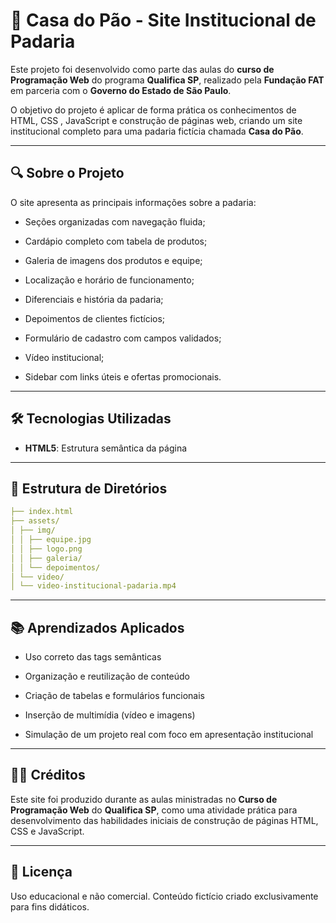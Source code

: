 # 🍞 Casa do Pão - Site Institucional de Padaria

Este projeto foi desenvolvido como parte das aulas do **curso de Programação Web** do programa **Qualifica SP**, realizado pela **Fundação FAT** em parceria com o **Governo do Estado de São Paulo**.

O objetivo do projeto é aplicar de forma prática os conhecimentos de HTML, CSS , JavaScript e construção de páginas web, criando um site institucional completo para uma padaria fictícia chamada **Casa do Pão**.

---

## 🔍 Sobre o Projeto

O site apresenta as principais informações sobre a padaria:

- Seções organizadas com navegação fluida;
  
- Cardápio completo com tabela de produtos;
  
- Galeria de imagens dos produtos e equipe;
  
- Localização e horário de funcionamento;
  
- Diferenciais e história da padaria;
  
- Depoimentos de clientes fictícios;
  
- Formulário de cadastro com campos validados;
  
- Vídeo institucional;
  
- Sidebar com links úteis e ofertas promocionais.
  

---

## 🛠️ Tecnologias Utilizadas

- **HTML5**: Estrutura semântica da página

---

## 📁 Estrutura de Diretórios

```yaml
├── index.html
├── assets/
│ ├── img/
│ │ ├── equipe.jpg
│ │ ├── logo.png
│ │ ├── galeria/
│ │ └── depoimentos/
│ └── video/
│ └── video-institucional-padaria.mp4
```

---

## 📚 Aprendizados Aplicados

- Uso correto das tags semânticas
  
- Organização e reutilização de conteúdo
  
- Criação de tabelas e formulários funcionais
  
- Inserção de multimídia (vídeo e imagens)
  
- Simulação de um projeto real com foco em apresentação institucional
  

---

## 👨‍🏫 Créditos

Este site foi produzido durante as aulas ministradas no **Curso de Programação Web** do **Qualifica SP**, como uma atividade prática para desenvolvimento das habilidades iniciais de construção de páginas HTML, CSS e JavaScript.

---

## 📝 Licença

Uso educacional e não comercial. Conteúdo fictício criado exclusivamente para fins didáticos.